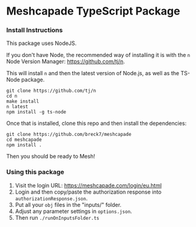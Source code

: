 # Meshcapade TypeScript Package

### Install Instructions

This package uses NodeJS.

If you don't have Node, the recommended way of installing it is with the `n` Node Version Manager: https://github.com/tj/n.

This will install `n` and then the latest version of Node.js, as well as the TS-Node package.

    git clone https://github.com/tj/n
    cd n
    make install
    n latest
    npm install -g ts-node

Once that is installed, clone this repo and then install the dependencies:

    git clone https://github.com/breck7/meshcapade
    cd meshcapade
    npm install .

Then you should be ready to Mesh!

### Using this package

1. Visit the login URL: https://meshcapade.com/login/eu.html
2. Login and then copy/paste the authorization response into `authorizationResponse.json`.
3. Put all your `obj` files in the "inputs/" folder.
4. Adjust any parameter settings in `options.json`.
5. Then run `./runOnInputsFolder.ts`
